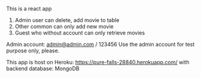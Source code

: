 This is a react app
1. Admin user can delete, add movie to table
2. Other common can only add new movie
3. Guest who without account can only retrieve movies

Admin account: 
  admin@admin.com / 123456
Use the admin account for test purpose only, please.


This app is host on Heroku: https://pure-falls-28840.herokuapp.com/ with backend
database: MongoDB
